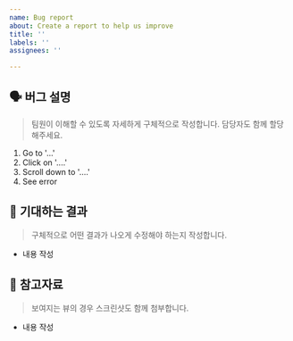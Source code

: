 ```yaml
---
name: Bug report
about: Create a report to help us improve
title: ''
labels: ''
assignees: ''

---
```


## 🗣 버그 설명

> 팀원이 이해할 수 있도록 자세하게 구체적으로 작성합니다. 담당자도 함께 할당해주세요.

1. Go to '...'
2. Click on '....'
3. Scroll down to '....'
4. See error

## 🤔 기대하는 결과

> 구체적으로 어떤 결과가 나오게 수정해야 하는지 작성합니다.

- 내용 작성

## 🔗 참고자료

> 보여지는 뷰의 경우 스크린샷도 함께 첨부합니다.

- 내용 작성
